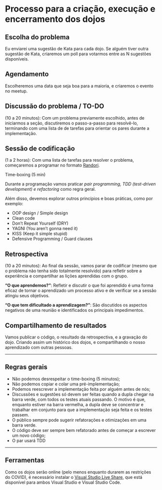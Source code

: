 # Processo para a criação, execução e encerramento dos dojos

## Escolha do problema

Eu enviarei uma sugestão de Kata para cada dojo.
Se alguém tiver outra sugestão de Kata, criaremos um poll para votarmos entre as N sugestões disponíveis.

## Agendamento

Escolheremos uma data que seja boa para a maioria, e criaremos o evento no meetup.

## Discussão do problema / TO-DO

(10 a 20 minutos): Com um problema previamente escolhido, antes de iniciarmos a seção, discutiremos o passo-a-passo para resolvê-lo, terminando com uma lista de de tarefas para orientar os pares durante a implementação.

## Sessão de codificação

(1 a 2 horas): Com uma lista de tarefas para resolver o problema, começaremos a programar no formato [Randori](https://medium.com/@lucascaixeta/coding-dojo-4e0b1ea69735).

Time-boxing (5 min)

Durante a programação vamos praticar *pair programming, TDD (test-driven development) e refactoring* como regra geral.

Além disso, devemos explorar outros princípios e boas práticas, como por exemplo:

- OOP design / Simple design
- Clean code
- Don’t Repeat Yourself (DRY)
- YAGNI (You aren’t gonna need it)
- KISS (Keep it simple stupid)
- Defensive Programming / Guard clauses

## Retrospectiva

(10 a 20 minutos): Ao final da sessão, vamos parar de codificar (mesmo que o problema não tenha sido totalmente resolvido) para refletir sobre a experiência e compartilhar as lições aprendidas com o grupo.

**“O que aprendemos?”**: Refletir e discutir o que foi aprendido é uma forma eficaz de tornar o aprendizado um processo ativo e de verificar se a sessão atingiu seus objetivos.

**“O que tem dificultado a aprendizagem?”**: São discutidos os aspectos negativos de uma reunião e identificados os principais impedimentos.

## Compartilhamento de resultados

Vamos publicar o código, o resultado da retrospectiva, e a gravação do dojo.
Criando assim um histórico dos dojos, e compartilhando o nosso aprendizado com outras pessoas.

----

## Regras gerais

- Não podemos desrespeitar o time-boxing (5 minutos);
- Não podemos copiar e colar uma pré-implementação;
- Podemos reescrever a implementação feita por alguém antes de nós;
- Discussões e sugestões só devem ser feitas quando a dupla chegar na barra verde, com todos os testes atuais passando. O motivo é que, enquanto estiver na barra vermelha, a dupla deve se concentrar e trabalhar em conjunto para que a implementação seja feita e os testes passem.
- O público sempre pode sugerir refatorações e otimizações em uma barra verde.
- O código deve ser sempre bem refatorado antes de começar a escrever um novo código;
- O par usará TDD

----

## Ferramentas

Como os dojos serão online (pelo menos enquanto durarem as restrições do COVID), é necessário instalar o [Visual Studio Live Share](https://visualstudio.microsoft.com/services/live-share/), que está disponível para ambos Visual Studio e Visual Studio Code.

